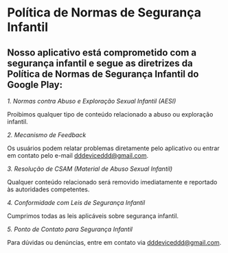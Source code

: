# Política de Normas de Segurança Infantil

## Nosso aplicativo está comprometido com a segurança infantil e segue as diretrizes da Política de Normas de Segurança Infantil do Google Play:

*1. Normas contra Abuso e Exploração Sexual Infantil (AESI)*

Proibimos qualquer tipo de conteúdo relacionado a abuso ou exploração infantil.

*2. Mecanismo de Feedback*

Os usuários podem relatar problemas diretamente pelo aplicativo ou entrar em contato pelo e-mail dddeviceddd@gmail.com.

*3. Resolução de CSAM (Material de Abuso Sexual Infantil)*

Qualquer conteúdo relacionado será removido imediatamente e reportado às autoridades competentes.

*4. Conformidade com Leis de Segurança Infantil*

Cumprimos todas as leis aplicáveis sobre segurança infantil.

*5. Ponto de Contato para Segurança Infantil*

Para dúvidas ou denúncias, entre em contato via dddeviceddd@gmail.com.
